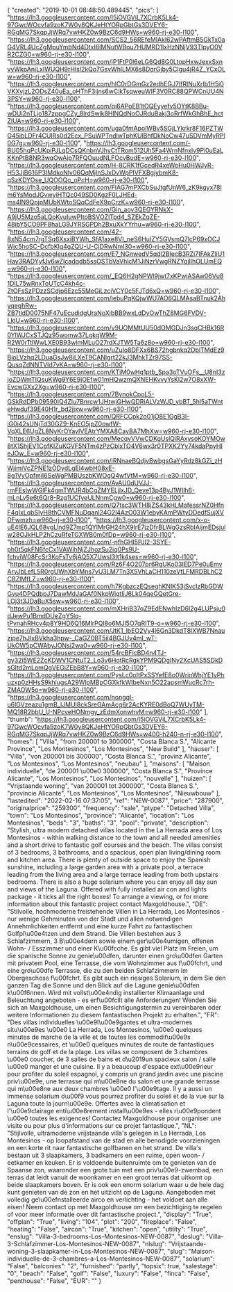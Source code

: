 {
"created": "2019-10-01 08:48:50.489445",
"pics": [
"https://lh3.googleusercontent.com/I5iOVGViL7XCrbK5Lk4-97GwcWOcvfa9zoK7W0y8QKJeHtYORpGbtGs3DVEY6-RGqMG7SkqpJjWRq7vwHKZ0w9BzC6d9HWs=w960-rj-e30-l100",
"https://lh3.googleusercontent.com/SCS2_56REfeMIAkl62wPAftmB5GkTx0aG4VRL4UcZgMpuYmbNd4DtxI6lMNutWBou7HUMRD1IxHzNNjV93TlpyO0VR2CZG0=w960-rj-e30-l100",
"https://lh3.googleusercontent.com/jP1FtP0l6eLG6Qd8G0LtopHxwJexxSxnvyWkpAnjLxIWUQH9rHlsI2kQo7GsvWhlLMX6s8DqrGjby5CIgu4jR4Z_YCxOLw=w960-rj-e30-l100",
"https://lh3.googleusercontent.com/hlC0rDGmGz2edhEGJ7IfRlNuXrIb1H5j0VKXvjzL2ODsZ40uEa_oHThF3ijns6wCikTsqweuWIF3V0RC88QPWCnUU4N3PSY=w960-rj-e30-l100",
"https://lh3.googleusercontent.com/qi6APoEB1tOQEyyefv5OYtK8BBu-wDUi2nTLjo187zppgCZy_8lrdSwlk8HlNQdNoOJRduBakj3oRrfWkGhBhE_hctZlUA=w960-rj-e30-l100",
"https://lh3.googleusercontent.com/uga0fmApolWBv5SGjLYkrkr8F16PZTWG45ibLDFr4CUIRs0d2Ecx_PSuWPTndlwTphKUlBhfDkNoCw47uSDVmMyRPl0G7g=w960-rj-e30-l100",
"https://lh3.googleusercontent.com/-BU05hqPcUKpiPJLqDCsQKnbnVJhyCtTRom512Uh5Fa4WrnNfnxlv9Pi0uEaLKKnPtB8NR3wqOwAjp7RFQOuudNLFOcvBudE=w960-rj-e30-l100",
"https://lh3.googleusercontent.com/H-8CRK1fGcedR4xeWoHu0HWJyR-H53JjB616P3IMdkoNlv06QqMjInSJxDvWpPIVFXBgjybmK8-qSzKDYOse_UQOOQo_oPcH=w960-rj-e30-l100",
"https://lh3.googleusercontent.com/FlAG7mPXCbSuJtgfUnW6_zK9kgyx78lm6YsModJGvwyiHTQc049SD0KgzF0LJHEd-ms4lN9QpjpMUbKWtoSQqCdFeX9pCrzK=w960-rj-e30-l100",
"https://lh3.googleusercontent.com/Gin_aoy3QEGYRNkX-A9jU5Mzo5aLQoKvuIuwPItoBSVOZlTpd4_SZEkZqZE-48ibY5CO9PF8haLG9JYRSGPDh2BxuXkYYrhu=w960-rj-e30-l100",
"https://lh3.googleusercontent.com/42-8xN54cm7rgTSq6XsxiBYWh_SfA1axe8VI_neS6HuIZY5GVsmQ7lcP69xOCJWjc5hoSC-DcfbKlg4gZQU-U-CjDRwNmI30=w960-rj-e30-l100",
"https://lh3.googleusercontent.com/E7_NGnwedV5qdl2BlecB3RZi7IFAkZIiU1Hay3RADYyfJv6wZlcadqdb5ssOSTbVaVhlcM1JiNzrVwgRNZYqjIlhOLUmEQ=w960-rj-e30-l100",
"https://lh3.googleusercontent.com/_EQ6H2gNPWl9jwt7xKPwjASAw06Vu81DIL75wRnxToUTcC4kh4c-ZtOFsSzPDzzSCdjp6Ezc55MeGiLzciVCY0c5FJTd6xQ=w960-rj-e30-l100",
"https://lh3.googleusercontent.com/iebuPqKQjwWU7AO6QLMAsaBTnuk2AhyqeghRw-ZB7tldD0075NF47uEcudidgUraNoXjbBB9wxLdDyOwThZ8MG6FVDV-LkjU=w960-rj-e30-l100",
"https://lh3.googleusercontent.com/v9UOMMtUU50dOMGDJn3sqCHBk16R0YlWJCxSTJQz95womw37LgkgW9M-R2W0rTtlWwLXE0B93wlmMLuO27rdXJTW5Ta6z8o=w960-rj-e30-l100",
"https://lh3.googleusercontent.com/uZuIo8DFXx6BS72hgbnkq2DblTMdEz9BioLVzhq2LDuaGsJw8iLXeT9CANlgrt22kJ3MhkTZr97SS-QusqZdNNTVId7vKA=w960-rj-e30-l100",
"https://lh3.googleusercontent.com/KTiM0wHq1ptb_Spa3oTVuOFs__U8nI3zjoZDWmTIQsuKWg9Y6E9jOEfw01mHQwzmQXNEHKvvyYsKl2w7O8xXW-EvcwGXx2Xg=w960-rj-e30-l100",
"https://lh3.googleusercontent.com/7BynokCpoL5-GSkRdDPb09590IQ4Zlu7Bnrcw1JHtwjGHwQDRiALVzWJD_ybBT_5hl5aTWnteHwduf39E40H1r_bd2jjxw=w960-rj-e30-l100",
"https://lh3.googleusercontent.com/QRFCCpk2o01jO8E1GgB3I-iG0i42sUNjTd30GZ9-KnEO5jpZ0owfW-VqXLE6UgZL8NyKrOYayIVEAtrYMXA8CayBA7MhXw=w960-rj-e30-l100",
"https://lh3.googleusercontent.com/MecqvVVwCDKgUslQiRAxysoKOYMOw8tX1ShjEV1CpfKIZuKGVF5NTm4zPzCblxTO4V6wx3r0TPXK2Yy74kdaPpyHIeJOw_E=w960-rj-e30-l100",
"https://lh3.googleusercontent.com/iRNnaeBQdjvBwbgsGaYyRdz8kGZi_zHWjimiVcZPNE1zODydLgEl4wbH08xE-8g1VyOpfmiI6SeWgPMBUszbKWOgQ4wfVtM=w960-rj-e30-l100",
"https://lh3.googleusercontent.com/AvAU0dUVJJ-rmFEsIwWGlFk4gmTWUR4bCgZMYELjlxJD_Qeve13p4ByJ1WIlh6-mLnLv5e6t6Qr8-Rzg1UCfyeULNnmCgw0=w960-rj-e30-l100",
"https://lh3.googleusercontent.com/Q7tsc3WTH8jZS43kHLMafessrNZ0HfnF4qIxLqbSIyH8thCVMFNuDqanl24G2l4AzO03W1ebyKAmPWtyDDedfSujXVDFwmzh=w960-rj-e30-l100",
"https://lh3.googleusercontent.com/x-o-uE4IE6JQL68vgLlnd9Z7mp1QYlMrGH24hX9lrE7jzDfrBLWgGzsRbIAijmEDsjulw28OJkHLP2hCzuRfeTGXWB0m0fDp=w960-rj-e30-l100",
"https://lh3.googleusercontent.com/-nfhGHI5PJl2-3SYE-ph0t5qkFN6fcCx1VAWihNjZJhozSu2iq0Ps9U-fchviW08FcSr3KoFsTv6jAQ5X7UwsI3It1k4ses=w960-rj-e30-l100",
"https://lh3.googleusercontent.com/Rz6F4O207pr6RgUKo03IED7Pe0uEmvArvJbLefL5R0rgUWnXbYMns7vU3LM7Tn3X5VhLaCH110zeVtLFMRDBLhC2CBZlMfLZ=w960-rj-e30-l100",
"https://lh3.googleusercontent.com/h7KgbzczEQseghKNlK53jSvcIzRbGDWGvu4DPQdbpJ7DawMdJaGAf0NkpWjgtliJ6Lk04qeGQetGre-LOj3t3JDaBuX5sw=w960-rj-e30-l100",
"https://lh3.googleusercontent.com/mXHriB37qZ9EdENwhIzD6l2g4LUPsju0dJewPu1BmdDUeZgY5lq-tPvnahRHcv4p8Y9HD6Q16MlrPQl8o6MJl5O7qRIT9-o=w960-rj-e30-l100",
"https://lh3.googleusercontent.com/JtK1_lbEO2Vy4l6Gn3DkdT8lXWB7Nnauzipe7hJIxBVkha3hpw-_CaGZ0BT5iI4BGJUv4mI_wT-UkOW5pCWAbyJONsi2wa0=w960-rj-e30-l100",
"https://lh3.googleusercontent.com/54rcBFicBD4n4TJ-gy32i5WE2ZcKDWV1CNtuT2_Lo3v6HotRcRgkYPM9QDgINy2XcUAS5SDkDsGltd2mLomQgVEGiZEbB8Y=w960-rj-e30-l100",
"https://lh3.googleusercontent.com/PysLc0oItPxSSYefE8o0WrinWhjYE1vPhuzxp0zHHsS9khiugsA29WlpMBpCGXkfkWIbeNxn5O22apsmWucRc7rh-ZMAOW5o=w960-rj-e30-l100",
"https://lh3.googleusercontent.com/nongql-u6lGVzeazu1gmB_lJMUI8ckSreGAmAcg6r2AcKYRE0dBoQ7WUyTM-MQ18R2bbU_U-NPcveHONmgy_zEdmXonwhvM=w960-rj-e30-l100"
],
"thumb": "https://lh3.googleusercontent.com/I5iOVGViL7XCrbK5Lk4-97GwcWOcvfa9zoK7W0y8QKJeHtYORpGbtGs3DVEY6-RGqMG7SkqpJjWRq7vwHKZ0w9BzC6d9HWs=w400-h240-n-rj-e30-l100",
"homes": [
"Villa",
"from 200001 to 300000",
"Costa Blanca S.",
"Alicante Province",
"Los Montesinos",
"Los Montesinos",
"New Build"
],
"hauser": [
"Villa",
"von 200001 bis 300000",
"Costa Blanca S.",
"provinz Alicante",
"Los Montesinos",
"Los Montesinos",
"neubau"
],
"maisons": [
"Maison individuelle",
"de 200001 \u00e0 300000",
"Costa Blanca S.",
"Province Alicante",
"Los Montesinos",
"Los Montesinos",
"nouvelle"
],
"huizen": [
"Vrijstaande woning",
"van 200001 tot 300000",
"Costa Blanca S.",
"provincie Alicante",
"Los Montesinos",
"Los Montesinos",
"Nieuwbouw"
],
"lastedited": "2022-02-16 07:37:05",
"ref": "NEW-0087",
"price": "287900",
"originalprice": "259300",
"frequency": "sale",
"ptype": "Detached Villa",
"town": "Los Montesinos",
"province": "Alicante",
"location": "Los Montesinos",
"beds": "3",
"baths": "3",
"pool": "private",
"description": "Stylish, ultra modern detached villas located in the La Herrada area of Los  Montesinos - within walking distance to the town and all needed amenities and a  short drive to fantastic golf courses and the beach. The villas consist of 3  bedrooms, 3 bathrooms, and a spacious, open plan living/dining room and kitchen  area. There is plenty of outside space to enjoy the Spanish sunshine, including a  large garden area with a private pool, a terrace leading from the living area and a  large terrace leading from both upstairs bedrooms. There is also a huge solarium  where you can enjoy all day sun and views of the Laguna. Offered with fully  installed air con and lights package - it ticks all the right boxes! To arrange a  viewing,  or for more information about this fantastic project contact  Maxgoldhouse.",
"DE": "Stilvolle, hochmoderne freistehende Villen in La Herrada, Los Montesinos - nur wenige Gehminuten von der Stadt und allen notwendigen Annehmlichkeiten entfernt und eine kurze Fahrt zu fantastischen Golfpl\u00e4tzen und dem Strand. Die Villen bestehen aus 3 Schlafzimmern, 3 B\u00e4dern sowie einem ger\u00e4umigen, offenen Wohn- / Esszimmer und einer K\u00fcche. Es gibt viel Platz im Freien, um die spanische Sonne zu genie\u00dfen, darunter einen gro\u00dfen Garten mit privatem Pool, eine Terrasse, die vom Wohnzimmer aus f\u00fchrt, und eine gro\u00dfe Terrasse, die zu den beiden Schlafzimmern im Obergeschoss f\u00fchrt. Es gibt auch ein riesiges Solarium, in dem Sie den ganzen Tag die Sonne und den Blick auf die Lagune genie\u00dfen k\u00f6nnen. Wird mit vollst\u00e4ndig installierter Klimaanlage und Beleuchtung angeboten - es erf\u00fcllt alle Anforderungen! Wenden Sie sich an Maxgoldhouse, um einen Besichtigungstermin zu vereinbaren oder weitere Informationen zu diesem fantastischen Projekt zu erhalten.",
"FR": "Des villas individuelles \u00e9l\u00e9gantes et ultra-modernes situ\u00e9es \u00e0 La Herrada, Los Montesinos, \u00e0 quelques minutes de marche de la ville et de toutes les commodit\u00e9s n\u00e9cessaires, et \u00e0 quelques minutes de route de fantastiques terrains de golf et de la plage. Les villas se composent de 3 chambres \u00e0 coucher, de 3 salles de bains et d\u2019un spacieux salon / salle \u00e0 manger et une cuisine. Il y a beaucoup d'espace ext\u00e9rieur pour profiter du soleil espagnol, y compris un grand jardin avec une piscine priv\u00e9e, une terrasse qui m\u00e8ne du salon et une grande terrasse qui m\u00e8ne aux deux chambres \u00e0 l'\u00e9tage. Il y a aussi un immense solarium o\u00f9 vous pourrez profiter du soleil et de la vue sur la Laguna toute la journ\u00e9e. Offertes avec la climatisation et l'\u00e9clairage enti\u00e8rement install\u00e9es - elles r\u00e9pondent \u00e0 toutes les exigences! Contactez Maxgoldhouse pour organiser une visite ou pour plus d'informations sur ce projet fantastique.",
"NL": "Stijlvolle, ultramoderne vrijstaande villa's gelegen in La Herrada, Los Montesinos - op loopafstand van de stad en alle benodigde voorzieningen en een korte rit naar fantastische golfbanen en het strand. De villa's bestaan uit 3 slaapkamers, 3 badkamers en een ruime, open woon- / eetkamer en keuken. Er is voldoende buitenruimte om te genieten van de Spaanse zon, waaronder een grote tuin met een priv\u00e9-zwembad, een terras dat leidt vanuit de woonkamer en een groot terras dat uitkomt op beide slaapkamers boven. Er is ook een enorm solarium waar u de hele dag kunt genieten van de zon en het uitzicht op de Laguna. Aangeboden met volledig ge\u00efnstalleerde airco en verlichting - het voldoet aan alle eisen! Neem contact op met Maxgoldhouse om een bezichtiging te regelen of voor meer informatie over dit fantastische project.",
"display": "True",
"offplan": "True",
"living": "104",
"plot": "200",
"fireplace": "False",
"heating": "False",
"aircon": "True",
"kitchen": "open",
"utility": "True",
"enslug": "Villa-3-bedrooms-Los-Montesinos-NEW-0087",
"deslug": "Villa-3-Schlafzimmer-Los-Montesinos-NEW-0087",
"nlslug": "Vrijstaande-woning-3-slaapkamer-in-Los-Montesinos-NEW-0087",
"slug": "Maison-individuelle-de-3-chambres-a-Los-Montesinos-NEW-0087",
"solarium": "False",
"balconies": "2",
"furnished": "partly",
"topsix": true,
"salestage": "0",
"beach": "False",
"golf": "False",
"luxury": "False",
"finca": "False",
"penthouse": "False",
"EUR": ""
}